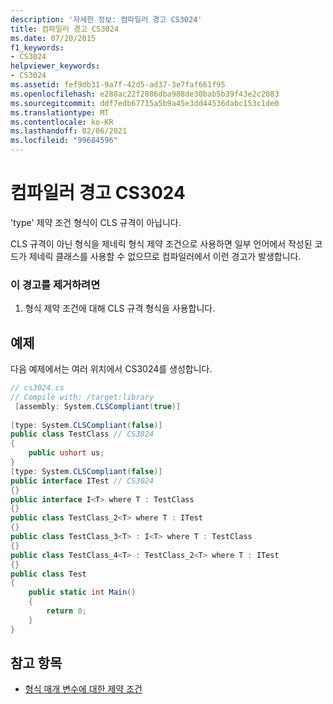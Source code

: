 ```yaml
---
description: '자세한 정보: 컴파일러 경고 CS3024'
title: 컴파일러 경고 CS3024
ms.date: 07/20/2015
f1_keywords:
- CS3024
helpviewer_keywords:
- CS3024
ms.assetid: fef9db31-9a7f-42d5-ad37-3e7faf661f95
ms.openlocfilehash: e288ac22f2886dba988de30bab5b39f43e2c2083
ms.sourcegitcommit: ddf7edb67715a5b9a45e3dd44536dabc153c1de0
ms.translationtype: MT
ms.contentlocale: ko-KR
ms.lasthandoff: 02/06/2021
ms.locfileid: "99684596"
---
```

# <a name="compiler-warning-cs3024"></a>컴파일러 경고 CS3024

'type' 제약 조건 형식이 CLS 규격이 아닙니다.  
  
 CLS 규격이 아닌 형식을 제네릭 형식 제약 조건으로 사용하면 일부 언어에서 작성된 코드가 제네릭 클래스를 사용할 수 없으므로 컴파일러에서 이런 경고가 발생합니다.  
  
### <a name="to-eliminate-this-warning"></a>이 경고를 제거하려면  
  
1. 형식 제약 조건에 대해 CLS 규격 형식을 사용합니다.  
  
## <a name="example"></a>예제  

 다음 예제에서는 여러 위치에서 CS3024를 생성합니다.  
  
```csharp  
// cs3024.cs  
// Compile with: /target:library  
 [assembly: System.CLSCompliant(true)]  
  
[type: System.CLSCompliant(false)]  
public class TestClass // CS3024  
{  
    public ushort us;  
}  
[type: System.CLSCompliant(false)]  
public interface ITest // CS3024  
{}  
public interface I<T> where T : TestClass  
{}  
public class TestClass_2<T> where T : ITest  
{}  
public class TestClass_3<T> : I<T> where T : TestClass  
{}  
public class TestClass_4<T> : TestClass_2<T> where T : ITest  
{}  
public class Test  
{  
    public static int Main()  
    {  
        return 0;  
    }  
}  
```  
  
## <a name="see-also"></a>참고 항목

- [형식 매개 변수에 대한 제약 조건](../programming-guide/generics/constraints-on-type-parameters.md)
